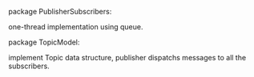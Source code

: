 package PublisherSubscribers:

  one-thread implementation using queue. 
  
  
package TopicModel:

  implement Topic data structure, publisher dispatchs messages to all the subscribers.
